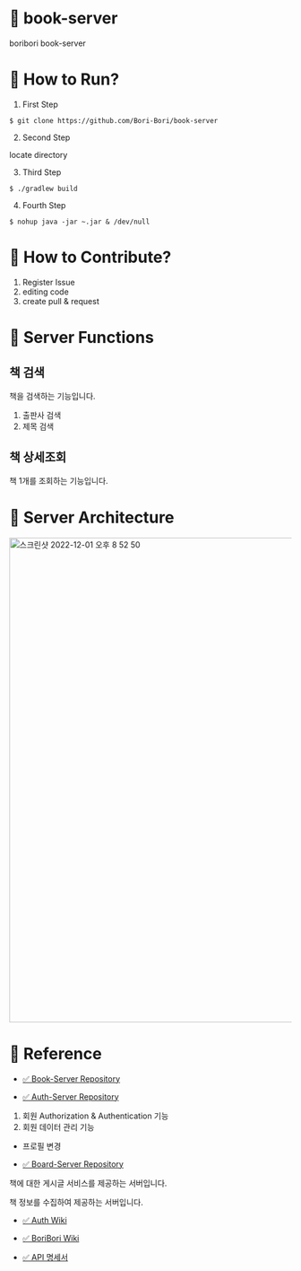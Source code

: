 # 🤗 book-server
boribori book-server

# 🧐 How to Run?

1. First Step

```shell
$ git clone https://github.com/Bori-Bori/book-server
```

2. Second Step

locate directory

3. Third Step

```shell
$ ./gradlew build
```

4. Fourth Step

```shell
$ nohup java -jar ~.jar & /dev/null
```

# 🌼 How to Contribute?

1. Register Issue
2. editing code
3. create pull & request

# 🔎 Server Functions

## 책 검색

책을 검색하는 기능입니다.

1. 출판사 검색
2. 제목 검색

## 책 상세조회
책 1개를 조회하는 기능입니다.

# 🏢 Server Architecture

<img width="864" alt="스크린샷 2022-12-01 오후 8 52 50" src="https://user-images.githubusercontent.com/79268661/205050747-ad214e64-09f0-42da-9052-4482c84119a8.png">

# 🔗 Reference
* [✅ Book-Server Repository](https://github.com/Bori-Bori/book-server)

* [✅ Auth-Server Repository](https://github.com/Bori-Bori/auth-server)
1. 회원 Authorization & Authentication 기능
2. 회원 데이터 관리 기능
  * 프로필 변경

* [✅ Board-Server Repository](https://github.com/Bori-Bori/board-server)

책에 대한 게시글 서비스를 제공하는 서버입니다.


책 정보를 수집하여 제공하는 서버입니다.

* [✅ Auth Wiki](https://github.com/Bori-Bori/auth-server/wiki)

* [✅ BoriBori Wiki](https://simyeon-workspace.notion.site/Bori-Bori-881dcdee1688425bb8c887d637cac598)

* [✅ API 명세서](https://simyeon-workspace.notion.site/API-eb991d72d50d4f5c8069334874fc6442)
